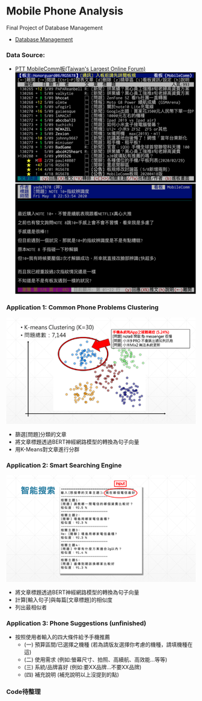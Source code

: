 # Mobile Phone Analysis
Final Project of Database Management
- [Database Management](http://homepage.ntu.edu.tw/~wyang/db2019/index.html)

### Data Source:
- [PTT MobileComm板(Taiwan's Largest Online Forum)](https://www.ptt.cc/bbs/MobileComm/index.html)
![alt text](mobileComm1.png "手機板1")
![alt text](mobileComm2.png "手機板2")

### Application 1: Common Phone Problems Clustering
![alt text](Phone_Problems_Clustering.png "手機板2")
- 篩選[問題]分類的文章
- 將文章標題透過BERT神經網路模型的轉換為句子向量
- 用K-Means對文章進行分群


### Application 2: Smart Searching Engine
![alt text](Phone_Searching_Engine.png "手機板2")
- 將文章標題透過BERT神經網路模型的轉換為句子向量
- 計算[輸入句子]與每篇[文章標題]的相似度
- 列出最相似者


### Application 3: Phone Suggestions (unfinished)
- 按照使用者輸入的四大條件給予手機推薦
	- (一) 預算區間/已選擇之機種 (若為請版友選擇你考慮的機種，請填機種在這)
	- (二) 使用需求 (例如:螢幕尺寸、拍照、高續航、高效能...等等)
	- (三) 系統/品牌喜好 (例如:要XX品牌...不要XX品牌)
	- (四) 補充說明 (補充說明以上沒提到的點)

### Code待整理
